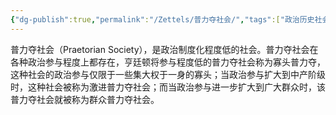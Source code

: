 ```yaml
---
{"dg-publish":true,"permalink":"/Zettels/普力夺社会/","tags":["政治历史社会"]}
---
```



普力夺社会（Praetorian Society），是政治制度化程度低的社会。普力夺社会在各种政治参与程度上都存在，亨廷顿将参与程度低的普力夺社会称为寡头普力夺，这种社会的政治参与仅限于一些集大权于一身的寡头；当政治参与扩大到中产阶级时，这种社会被称为激进普力夺社会；而当政治参与进一步扩大到广大群众时，该普力夺社会就被称为群众普力夺社会。
